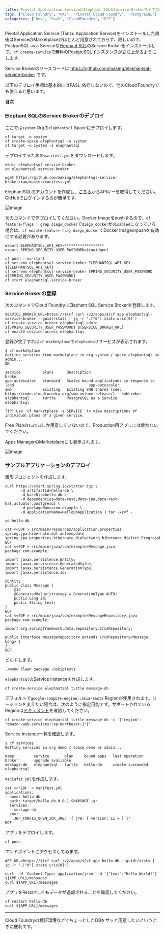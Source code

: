 ```yaml
---
title: Pivotal Application ServiceにElephant SQLのService Brokerをデプロイする
tags: ["Cloud Foundry", "PAS", "Pivotal Cloud Foundry", "PostgreSQL"]
categories: ["Dev", "PaaS", "CloudFoundry", "PCF"]
---
```


Pivotal Application Service (Tanzu Application Service)をインストールした直後はServiceのMarketplaceがほとんど用意されておらず、寂しいので、
PostgreSQL as a Serviceな[Elephant SQL](https://www.elephantsql.com/)のService Brokerをインストールして、`cf create-service`で無料のPostgreSQLインスタンスが立ち上がるようにします。

Service Brokerのソースコードは https://github.com/making/elephantsql-service-broker です。

以下のデプロイ手順は基本的にはPASに依存しないので、他のCloud Foundryでも使えると思います。

**目次**

<!-- toc -->

### Elephant SQLのService Brokerのデプロイ

ここでは`system` Orgの`elephantsql` Spaceにデプロイします。

```
cf target -o system
cf create-space elephantsql -o system
cf target -o system -s elephantsql
```

デプロイするための`manifest.yml`をダウンロードします。

```
mkdir elephantsql-service-broker
cd elephantsql-service-broker 

wget https://github.com/making/elephantsql-service-broker/raw/master/manifest.yml
```

ElephantSQLのアカウントを作成し、[こちら](https://customer.elephantsql.com/apikeys)からAPIキーを取得してください。
GitHubでログインするのが簡単です。

![image](https://user-images.githubusercontent.com/106908/81426538-4d857280-9194-11ea-98d5-5fb76ca0bfd7.png)

次のコマンドでデプロイしてください。Docker Imageをpushするので、`cf feature-flags | grep diego_docker`で`diego_docker`が`disabled`になっている場合は、`cf enable-feature-flag diego_docker`でDocker Imageのpushを有効にする必要があります。

```
export ELEPHANTSQL_API_KEY=******************
export SPRING_SECURITY_USER_PASSWORD=$(uuidgen)

cf push --no-start
cf set-env elephantsql-service-broker ELEPHANTSQL_API_KEY ${ELEPHANTSQL_API_KEY}
cf set-env elephantsql-service-broker SPRING_SECURITY_USER_PASSWORD ${SPRING_SECURITY_USER_PASSWORD}
cf start elephantsql-service-broker
```

### Service Brokerの登録

次のコマンドでCloud FoundryにElephant SQL Service Brokerを登録します。

```
SERVICE_BROKER_URL=https://$(cf curl /v2/apps/$(cf app elephantsql-service-broker --guid)/stats | jq -r '.["0"].stats.uris[0]')
cf create-service-broker elephantsql admin ${SPRING_SECURITY_USER_PASSWORD} ${SERVICE_BROKER_URL}
cf enable-service-access elephantsql
```

登録が完了すれば`cf marketplace`で`elephantsql`サービスが表示されます。

```
$ cf marketplace
Getting services from marketplace in org system / space elephantsql as admin...
OK

service          plans      description                                                                    broker
app-autoscaler   standard   Scales bound applications in response to load                                  app-autoscaler
smb              Existing   Existing SMB shares (see: https://code.cloudfoundry.org/smb-volume-release/)   smbbroker
elephantsql      turtle     PostgreSQL as a Service                                                        elephantsql

TIP: Use 'cf marketplace -s SERVICE' to view descriptions of individual plans of a given service.
```

Free Planの`turtle`しか用意していないので、Production用アプリには使わないでください。

Apps ManagerのMarketplaceにも表示されます。

![image](https://user-images.githubusercontent.com/106908/81420695-49a12280-918b-11ea-8bfd-1c2b619241cd.png)


### サンプルアプリケーションのデプロイ

雛形プロジェクトを作成します。

```
curl https://start.spring.io/starter.tgz \
       -d artifactId=hello-db \
       -d baseDir=hello-db \
       -d dependencies=data-rest,data-jpa,data-rest-hal,actuator,postgresql \
       -d packageName=com.example \
       -d applicationName=HelloDbApplication | tar -xzvf -

cd hello-db

cat <<EOF > src/main/resources/application.properties
spring.jpa.hibernate.ddl-auto=update
spring.jpa.properties.hibernate.dialect=org.hibernate.dialect.ProgressDialect
EOF
cat <<EOF > src/main/java/com/example/Message.java
package com.example;

import javax.persistence.Entity;
import javax.persistence.GeneratedValue;
import javax.persistence.GenerationType;
import javax.persistence.Id;

@Entity
public class Message {
    @Id
    @GeneratedValue(strategy = GenerationType.AUTO)
    public Long id;
    public String text;
}
EOF
cat <<EOF > src/main/java/com/example/MessageRepository.java
package com.example;

import org.springframework.data.repository.CrudRepository;

public interface MessageRepository extends CrudRepository<Message, Long> {
}
EOF
```

ビルドします。

```
./mvnw clean package -DskipTests
```

`elephantsql`のService Instanceを作成します。

```
cf create-service elephantsql turtle message-db
```

デフォルトで`google-compute-engine::asia-east2` Regionが使用されます。リージョンを変えたい場合は、次のように指定可能です。サポートされているRegionは[ドキュメント](https://github.com/making/elephantsql-service-broker)を確認してください。

```
cf create-service elephantsql turtle message-db -c '{"region": "amazon-web-services::ap-northeast-1"}'
```

Service Instance一覧を確認します。

```
$ cf services
Getting services in org demo / space demo as admin...

name         service       plan     bound apps   last operation     broker       upgrade available
message-db   elephantsql   turtle   hello-db     create succeeded   elephantsql  
```

`maniefst.yml`を作成します。

```
cat <<'EOF' > manifest.yml
applications:
- name: hello-db
  path: target/hello-db-0.0.1-SNAPSHOT.jar
  services:
  - message-db
  env:
    JBP_CONFIG_OPEN_JDK_JRE: '{ jre: { version: 11.+ } }'
EOF
```

アプリをデプロイします。

```
cf push
```

エンドポイントにアクセスしてみます。

```
APP_URL=https://$(cf curl /v2/apps/$(cf app hello-db --guid)/stats | jq -r '.["0"].stats.uris[0]')

curl  -H 'Content-Type: application/json' -d '{"text":"Hello World!"}'  ${APP_URL}/messages
curl ${APP_URL}/messages
```

アプリをRestartしてもデータが返却されることを確認してください。

```
cf restart hello-db
curl ${APP_URL}/messages
```

---

Cloud Foundryの検証環境などでちょっとしたDBをサッと用意したいというときに便利です。